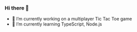 ### Hi there 👋

- 🔭 I’m currently working on a multiplayer Tic Tac Toe game
- 🌱 I’m currently learning TypeScript, Node.js

<!--
**bartektelec/bartektelec** is a ✨ _special_ ✨ repository because its `README.md` (this file) appears on your GitHub profile.

Here are some ideas to get you started:

- 🌱 I’m currently learning ...
- 👯 I’m looking to collaborate on ...
- 🤔 I’m looking for help with ...
- 💬 Ask me about ...
- 📫 How to reach me: ...
- 😄 Pronouns: ...
- ⚡ Fun fact: ...
-->
